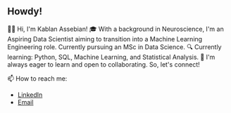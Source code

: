 ## Howdy!
👋🏿 Hi, I'm Kablan Assebian!
🎓 With a background in Neuroscience, I'm an Aspiring Data Scientist aiming to transition into a Machine Learning Engineering role. Currently pursuing an MSc in Data Science.
🔍 Currently learning: Python, SQL, Machine Learning, and Statistical Analysis.
🌱 I'm always eager to learn and open to collaborating. So, let's connect!

📫 How to reach me: 
- [LinkedIn](https://www.linkedin.com/in/gomis-%E2%80%9Ckablan%E2%80%9D-a-646a54290/)
- [Email](mailto:gomis.k.assebian@gmail.com)
